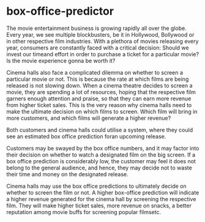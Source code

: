 # box-office-predictor
The movie entertainment business is growing rapidly all over the globe. Every year, we see multiple blockbusters, be it in Hollywood, Bollywood or in other respective film industries. With a plethora of movies releasing every year, consumers are constantly faced with a critical decision: Should we invest our timeand effort in order to purchase a ticket for a particular movie? Is the movie experience gonna be worth it? 

Cinema halls also face a complicated dilemma on whether to screen a particular movie or not. This is because the rate at which films are being released is not slowing down. When a cinema theatre decides to screen a movie, they are spending a lot of resources, hoping that the respective film garners enough attention and praise, so that they can earn more revenue from higher ticket sales. This is the very reason why cinema halls need to make the ultimate decision on which films to screen. Which film will bring in more customers, and which films will generate a higher revenue?

Both customers and cinema halls could utilise a system, where they could see an estimated box office prediction foran upcoming release.

Customers may be swayed by the box office numbers, and it may factor into their decision on whether to watch a designated film on the big screen. If a box office prediction is considerably low, the customer may feel it does not belong to the general audience, and hence, they may decide not to waste their time and money on the designated release.

Cinema halls may use the box office predictions to ultimately decide on whether to screen the film or not. A higher box-office prediction will indicate a higher revenue generated for the cinema hall by screening the respective film. They will make higher ticket sales, more revenue on snacks, a better reputation among movie buffs for screening popular filmsetc.